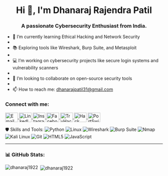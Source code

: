 <h1 align="center">Hi 👋, I'm Dhanaraj Rajendra Patil</h1>

<h3 align="center">A passionate Cybersecurity Enthusiast from India.</h3>

- 🔐 I’m currently learning Ethical Hacking and Network Security
-  
- 📚 Exploring tools like Wireshark, Burp Suite, and Metasploit
- 
- 💻 I’m working on cybersecurity projects like secure login systems and vulnerability scanners
- 
- 🤝 I’m looking to collaborate on open-source security tools
-   
- 📫 How to reach me: dhanarajpatil31@gmail.com

<h3 align="left">Connect with me:</h3>
<p align="center">
<p align="left">
  <a href="mailto:patildhanaraj2075@gmail.com" target="blank" title="Email">
    <img align="center" src="https://img.icons8.com/color/48/000000/gmail-new.png" alt="Email" height="30" width="40" />
  </a>

  <a href="https://www.linkedin.com/in/dhanaraj-patil-81b507265" target="blank" title="LinkedIn">
    <img align="center" src="https://raw.githubusercontent.com/rahuldkjain/github-profile-readme-generator/master/src/images/icons/Social/linked-in-alt.svg" alt="LinkedIn" height="30" width="40" />
  </a>

  <a href="https://www.instagram.com/dhanarajpatil_31/" target="blank" title="Instagram">
    <img align="center" src="https://raw.githubusercontent.com/rahuldkjain/github-profile-readme-generator/master/src/images/icons/Social/instagram.svg" alt="Instagram" height="30" width="40" />
  </a>

  <a href="https://www.facebook.com/dhanarajpatil22" target="blank" title="Facebook">
    <img align="center" src="https://img.icons8.com/color/48/000000/facebook-new.png" alt="Facebook" height="30" width="40" />
  </a>

  <a href="https://tryhackme.com/p/dhanarajpatil31" target="blank" title="TryHackMe">
    <img align="center" src="https://raw.githubusercontent.com/tryhackme/branding/main/PNG/THMlogoRed.png" alt="TryHackMe" height="30" width="40" />
  </a>

  <a href="https://account.hackthebox.com/dhanaraj1922" target="blank" title="Hack The Box">
    <img align="center" src="https://assets.hackthebox.com/images/logo/HTB-Logo-Black-Green.png" alt="Hack The Box" height="30" width="40" />
  </a>

  <a href="https://portswigger.net/users/youraccount/personaldetails/dhanaraj%20patil" target="blank" title="PortSwigger">
    <img align="center" src="https://portswigger.net/cms/images/64/f2/1269-article-portswiggerlogo.png" alt="PortSwigger" height="30" width="40" />
  </a>
</p>


 🛡️ Skills and Tools:
![Python](https://img.shields.io/badge/-Python-333?style=flat-square&logo=python)
![Linux](https://img.shields.io/badge/-Linux-333?style=flat-square&logo=linux)
![Wireshark](https://img.shields.io/badge/-Wireshark-333?style=flat-square&logo=wireshark)
![Burp Suite](https://img.shields.io/badge/-Burp%20Suite-333?style=flat-square&logo=burpsuite)
![Nmap](https://img.shields.io/badge/-Nmap-333?style=flat-square&logo=nmap)
![Kali Linux](https://img.shields.io/badge/-Kali%20Linux-333?style=flat-square&logo=kalilinux)
![Git](https://img.shields.io/badge/-Git-333?style=flat-square&logo=git)
![HTML5](https://img.shields.io/badge/-HTML5-333?style=flat-square&logo=html5)
![JavaScript](https://img.shields.io/badge/-JavaScript-333?style=flat-square&logo=javascript)

---

### 📊 GitHub Stats:
<p><img align="left" src="https://github-readme-stats.vercel.app/api/top-langs?username=dhanaraj1922 &show_icons=true&locale=en&layout=compact" alt="dhanaraj1922" /></p>
<p>&nbsp;<img align="center" src="https://github-readme-stats.vercel.app/api?username=dhanaraj1922 &show_icons=true&locale=en" alt="dhanaraj1922" /></p>
